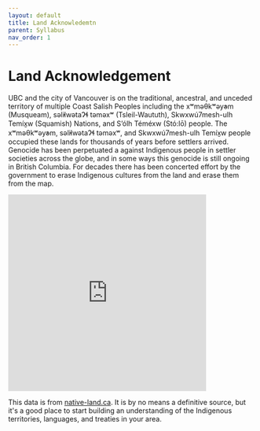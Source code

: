 ```yaml
---
layout: default
title: Land Acknowledemtn
parent: Syllabus
nav_order: 1
---
```


# Land Acknowledgement

UBC and the city of Vancouver is on the traditional, ancestral, and unceded territory of multiple Coast Salish Peoples including the xʷməθkʷəy̓əm (Musqueam), səl̓ilwətaɁɬ təməxʷ (Tsleil-Waututh), Skwxwú7mesh-ulh Temíx̱w (Squamish) Nations, and S’ólh Téméxw (Stó:lō) people.  The xʷməθkʷəy̓əm, səl̓ilwətaɁɬ təməxʷ, and Skwxwú7mesh-ulh Temíx̱w people occupied these lands for thousands of years before settlers arrived.  Genocide has been perpetuated a against Indigenous people in settler societies across the globe, and in some ways this genocide is still ongoing in British Columbia.  For decades there has been concerted effort by the government to erase Indigenous cultures from the land and erase them from the map.  

<iframe src="https://native-land.ca/api/embed/embed.html?maps=territories&position=49.268264,-123.157480" style="width:80%; height:400px; border:none;"></iframe>

This data is from [native-land.ca](https://native-land.ca/).  It is by no means a definitive source, but it's a good place to start building an understanding of the Indigenous territories, languages, and treaties in your area.